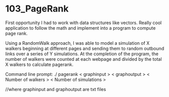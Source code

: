 # 103_PageRank

First opportunity I had to work with data structures like vectors. Really cool application to follow the math and implement into a program to compute page rank. 

Using a RandomWalk approach, I was able to model a simulation of X walkers beginning at different pages and sending them to random outbound links over a series of Y simulations. At the completion of the program, the number of walkers were counted at each webpage and divided by the total X walkers to calculate pagerank.

Command line prompt:
./ pagerank < graphinput > < graphoutput > < Number of walkers > < Number of simulations >

//where graphinput and graphoutput are txt files

